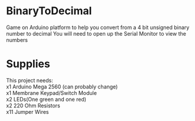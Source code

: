 # BinaryToDecimal
Game on Arduino platform to help you convert from a 4 bit unsigned binary number to decimal
You will need to open up the Serial Monitor to view the numbers
# Supplies
This project needs:   
x1 Arduino Mega 2560 (can probably change)  
x1 Membrane Keypad/Switch Module  
x2 LEDs(One green and one red)  
x2 220 Ohm Resistors  
x11 Jumper Wires  
